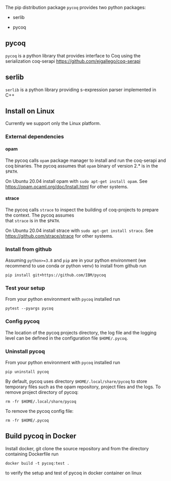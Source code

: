 
The pip distribution package `pycoq` provides two python packages:

- serlib

- pycoq


## pycoq

`pycoq` is a python library that provides interface to Coq using the serialization coq-serapi  https://github.com/ejgallego/coq-serapi

## serlib

`serlib` is a python library providing s-expression parser implemented in C++

## Install on Linux

Currently we support only the Linux platform. 

### External dependencies 

#### opam 
The pycoq calls `opam` package manager to install and run the coq-serapi and coq binaries.
The pycoq assumes that `opam` binary of version 2.* is in the `$PATH`.

On Ubuntu 20.04 install opam with `sudo apt-get install opam`.
See https://opam.ocaml.org/doc/Install.html for other systems. 

#### strace
The pycoq calls `strace` to inspect the building of coq-projects to prepare the context. The pycoq assumes  
that `strace` is in the `$PATH`. 

On Ubuntu 20.04 install strace with `sudo apt-get install strace`.
See https://github.com/strace/strace for other systems.


### Install from github
Assuming `python>=3.8` and `pip` are in your python environment (we recommend to use conda or python venv) to install from github run
```
pip install git+https://github.com/IBM/pycoq
```

### Test your setup
From your python environment with `pycoq` installed run
```
pytest --pyargs pycoq
```

### Config pycoq
The location of the pycoq projects directory, the log file and the logging level can be defined in the configuration file `$HOME/.pycoq`. 

### Uninstall pycoq 
From your python environment with `pycoq` installed run
```
pip uninstall pycoq
```
By default, pycoq uses directory `$HOME/.local/share/pycoq` to store temporary files such as the opam repository, project files and the logs.
To remove project directory of pycoq:
```
rm -fr $HOME/.local/share/pycoq 
```
To remove the pycoq config file:
```
rm -fr $HOME/.pycoq
```


## Build pycoq in Docker
Install docker, git clone the source repository and from the directory containing Dockerfile run
```
docker build -t pycoq:test .
```
to verify the setup and test of pycoq in docker container on linux
